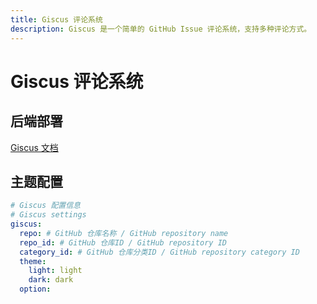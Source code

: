 ```yaml
---
title: Giscus 评论系统
description: Giscus 是一个简单的 GitHub Issue 评论系统，支持多种评论方式。
---
```


# Giscus 评论系统

## 后端部署

[Giscus 文档](https://giscus.app/zh-CN)

## 主题配置

```yaml
# Giscus 配置信息
# Giscus settings
giscus:
  repo: # GitHub 仓库名称 / GitHub repository name
  repo_id: # GitHub 仓库ID / GitHub repository ID
  category_id: # GitHub 仓库分类ID / GitHub repository category ID
  theme:
    light: light
    dark: dark
  option: 
```